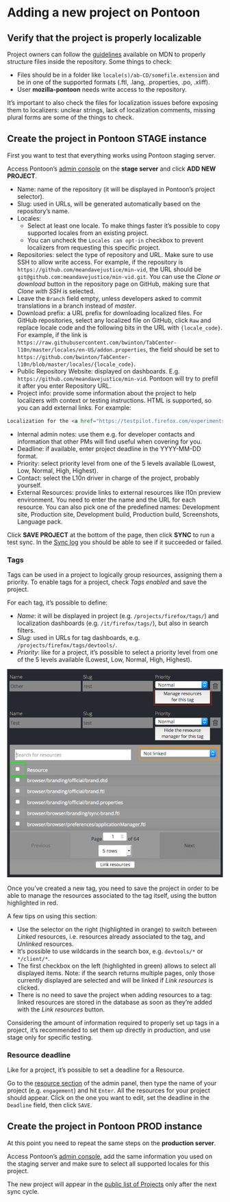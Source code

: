 # Adding a new project on Pontoon

## Verify that the project is properly localizable

Project owners can follow the [guidelines](https://developer.mozilla.org/en-US/docs/Mozilla/Implementing_Pontoon_in_a_Mozilla_website) available on MDN to properly structure files inside the repository. Some things to check:
* Files should be in a folder like `locale(s)/ab-CD/somefile.extension` and be in one of the supported formats (.ftl, .lang, .properties, .po, .xliff).
* User **mozilla-pontoon** needs write access to the repository.

It’s important to also check the files for localization issues before exposing them to localizers: unclear strings, lack of localization comments, missing plural forms are some of the things to check.

## Create the project in Pontoon STAGE instance

First you want to test that everything works using Pontoon staging server.

Access Pontoon’s [admin console](https://mozilla-pontoon-staging.herokuapp.com/admin/) on the **stage server** and click **ADD NEW PROJECT**.
* Name: name of the repository (it will be displayed in Pontoon’s project selector).
* Slug: used in URLs, will be generated automatically based on the repository’s name.
* Locales:
  * Select at least one locale. To make things faster it’s possible to copy supported locales from an existing project.
  * You can uncheck the `Locales can opt-in` checkbox to prevent localizers from requesting this specific project.
* Repositories: select the type of repository and URL. Make sure to use SSH to allow write access. For example, if the repository is `https://github.com/meandavejustice/min-vid`, the URL should be `git@github.com:meandavejustice/min-vid.git`. You can use the *Clone or download* button in the repository page on GitHub, making sure that *Clone with SSH* is selected.
* Leave the `Branch` field empty, unless developers asked to commit translations in a branch instead of *master*.
* Download prefix: a URL prefix for downloading localized files. For GitHub repositories, select any localized file on GitHub, click `Raw` and replace locale code and the following bits in the URL with `{locale_code}`. For example, if the link is `https://raw.githubusercontent.com/bwinton/TabCenter-l10n/master/locales/en-US/addon.properties`, the field should be set to `https://github.com/bwinton/TabCenter-l10n/blob/master/locales/{locale_code}`.
* Public Repository Website: displayed on dashboards. E.g. `https://github.com/meandavejustice/min-vid`. Pontoon will try to prefill it after you enter Repository URL.
* Project info: provide some information about the project to help localizers with context or testing instructions. HTML is supported, so you can add external links. For example:

```HTML
Localization for the <a href="https://testpilot.firefox.com/experiments/min-vid">Min Vid add-on</a>.
```

* Internal admin notes: use them e.g. for developer contacts and information that other PMs will find useful when covering for you.
* Deadline: if available, enter project deadline in the YYYY-MM-DD format.
* Priority: select priority level from one of the 5 levels available (Lowest, Low, Normal, High, Highest).
* Contact: select the L10n driver in charge of the project, probably yourself.
* External Resources: provide links to external resources like l10n preview environment. You need to enter the name and the URL for each resource. You can also pick one of the predefined names: Development site, Production site, Development build, Production build, Screenshots, Language pack.

Click **SAVE PROJECT** at the bottom of the page, then click **SYNC** to run a test sync. In the [Sync log](https://mozilla-pontoon-staging.herokuapp.com/sync/log/) you should be able to see if it succeeded or failed.

### Tags

Tags can be used in a project to logically group resources, assigning them a priority. To enable tags for a project, check *Tags enabled* and save the project.

For each tag, it’s possible to define:
* *Name*: it will be displayed in project (e.g. `/projects/firefox/tags/`) and localization dashboards (e.g. `/it/firefox/tags/`), but also in search filters.
* *Slug*: used in URLs for tag dashboards, e.g. `/projects/firefox/tags/devtools/`.
* *Priority*: like for a project, it’s possible to select a priority level from one of the 5 levels available (Lowest, Low, Normal, High, Highest).

![Tags resources](/assets/images/pontoon/manage_tags_resources.png)

Once you’ve created a new tag, you need to save the project in order to be able to manage the resources associated to the tag itself, using the button highlighted in red.

A few tips on using this section:
* Use the selector on the right (highlighted in orange) to switch between *Linked* resources, i.e. resources already associated to the tag, and *Unlinked* resources.
* It’s possible to use wildcards in the search box, e.g. `devtools/*` or `*/client/*`.
* The first checkbox on the left (highlighted in green) allows to select all displayed items. Note: if the search returns multiple pages, only those currently displayed are selected and will be linked if *Link resources* is clicked.
* There is no need to save the project when adding resources to a tag: linked resources are stored in the database as soon as they’re added with the *Link resources* button.

Considering the amount of information required to properly set up tags in a project, it’s recommended to set them up directly in production, and use stage only for specific testing.

### Resource deadline

Like for a project, it’s possible to set a deadline for a Resource.

Go to the [resource section](https://pontoon.mozilla.org/a/base/resource/) of the admin panel, then type the name of your project (e.g. `engagement`) and hit `Enter`. All the resources for your project should appear. Click on the one you want to edit, set the deadline in the `Deadline` field, then click `SAVE`.

## Create the project in Pontoon PROD instance

At this point you need to repeat the same steps on the **production server**.

Access Pontoon’s [admin console](https://pontoon.mozilla.org/admin/), add the same information you used on the staging server and make sure to select all supported locales for this project.

The new project will appear in the [public list of Projects](https://pontoon.mozilla.org/projects/) only after the next sync cycle.
